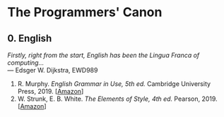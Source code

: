 # The Programmers' Canon

## 0. English

*Firstly, right from the start, English has been the Lingua Franca of computing...*<br>
&mdash; Edsger W. Dijkstra, EWD989

1.  R. Murphy.
    *English Grammar in Use, 5th ed.*
    Cambridge University Press, 2019.
    [[Amazon](https://www.amazon.com/gp/product/1108457657/)]
1.  W. Strunk, E. B. White.
    *The Elements of Style, 4th ed.*
    Pearson, 2019.
    [[Amazon](https://www.amazon.com/Elements-Style-Fourth-William-Strunk/dp/020530902X/)]
